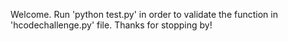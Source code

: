 Welcome.  Run 'python test.py' in order to validate the function in 'hcodechallenge.py' file.  Thanks for stopping by!